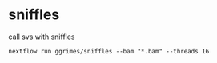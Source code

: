 # sniffles
call svs with sniffles



~~~
nextflow run ggrimes/sniffles --bam "*.bam" --threads 16 
~~~
